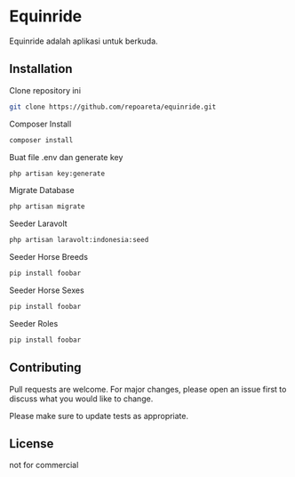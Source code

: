 # Equinride

Equinride adalah aplikasi untuk berkuda.

## Installation

Clone repository ini

```bash
git clone https://github.com/repoareta/equinride.git
```

Composer Install

```bash
composer install
```

Buat file .env dan generate key

```bash
php artisan key:generate
```

Migrate Database

```bash
php artisan migrate
```

Seeder Laravolt

```bash
php artisan laravolt:indonesia:seed
```

Seeder Horse Breeds

```bash
pip install foobar
```

Seeder Horse Sexes

```bash
pip install foobar
```

Seeder Roles

```bash
pip install foobar
```


## Contributing
Pull requests are welcome. For major changes, please open an issue first to discuss what you would like to change.

Please make sure to update tests as appropriate.

## License
not for commercial
